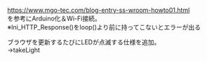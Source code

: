 https://www.mgo-tec.com/blog-entry-ss-wroom-howto01.html  
を参考にArduino化＆Wi-Fi接続。  
※Ini_HTTP_Response()をloop()より前に持ってこないとエラーが出る  
  
ブラウザを更新するたびにLEDが点滅する仕様を追加。  
→takeLight
